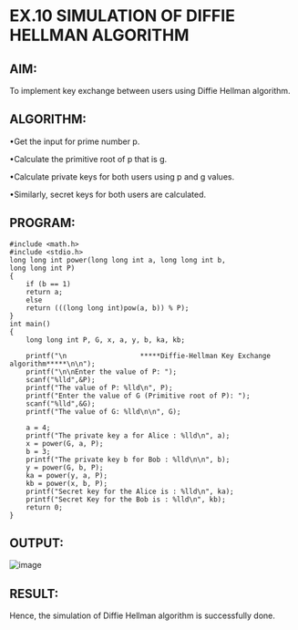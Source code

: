 # EX.10 SIMULATION OF DIFFIE HELLMAN ALGORITHM
## AIM:
To implement key exchange between users using Diffie Hellman algorithm.

## ALGORITHM:
•Get the input for prime number p.

•Calculate the primitive root of p that is g.

•Calculate private keys for both users using p and g values.

•Similarly, secret keys for both users are calculated.

## PROGRAM:
```
#include <math.h>
#include <stdio.h>
long long int power(long long int a, long long int b,
long long int P)
{
    if (b == 1)
    return a;
    else
    return (((long long int)pow(a, b)) % P);
}
int main()
{
    long long int P, G, x, a, y, b, ka, kb;
    
    printf("\n                  *****Diffie-Hellman Key Exchange algorithm*****\n\n");
    printf("\n\nEnter the value of P: ");
    scanf("%lld",&P); 
    printf("The value of P: %lld\n", P);
    printf("Enter the value of G (Primitive root of P): ");
    scanf("%lld",&G); 
    printf("The value of G: %lld\n\n", G);
    
    a = 4; 
    printf("The private key a for Alice : %lld\n", a);
    x = power(G, a, P);
    b = 3; 
    printf("The private key b for Bob : %lld\n\n", b);
    y = power(G, b, P); 
    ka = power(y, a, P); 
    kb = power(x, b, P); 
    printf("Secret key for the Alice is : %lld\n", ka);
    printf("Secret Key for the Bob is : %lld\n", kb);
    return 0;
}
```
## OUTPUT:
![image](https://github.com/user-attachments/assets/2f2f539f-9742-4029-8a15-4577f9022d2b)
## RESULT:
Hence, the simulation of Diffie Hellman algorithm is successfully done.
